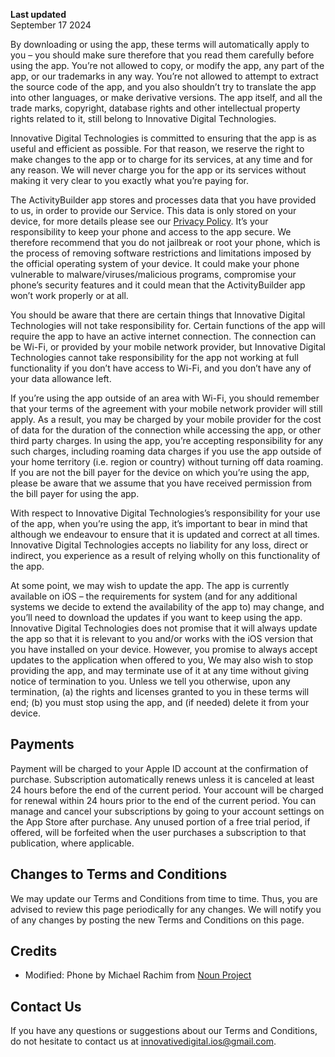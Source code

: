 **Last updated**  
September 17 2024

By downloading or using the app, these terms will automatically apply to you – you should make sure therefore that you read them carefully before using the app. You’re not allowed to copy, or modify the app, any part of the app, or our trademarks in any way. You’re not allowed to attempt to extract the source code of the app, and you also shouldn’t try to translate the app into other languages, or make derivative versions. The app itself, and all the trade marks, copyright, database rights and other intellectual property rights related to it, still belong to Innovative Digital Technologies.

Innovative Digital Technologies is committed to ensuring that the app is as useful and efficient as possible. For that reason, we reserve the right to make changes to the app or to charge for its services, at any time and for any reason. We will never charge you for the app or its services without making it very clear to you exactly what you’re paying for.

The ActivityBuilder app stores and processes data that you have provided to us, in order to provide our Service. This data is only stored on your device, for more details please see our [Privacy Policy](https://innovativedigitaltechnologies.software/ActivityBuilder/privacypolicy/). It’s your responsibility to keep your phone and access to the app secure. We therefore recommend that you do not jailbreak or root your phone, which is the process of removing software restrictions and limitations imposed by the official operating system of your device. It could make your phone vulnerable to malware/viruses/malicious programs, compromise your phone’s security features and it could mean that the ActivityBuilder app won’t work properly or at all.

You should be aware that there are certain things that Innovative Digital Technologies will not take responsibility for. Certain functions of the app will require the app to have an active internet connection. The connection can be Wi-Fi, or provided by your mobile network provider, but Innovative Digital Technologies cannot take responsibility for the app not working at full functionality if you don’t have access to Wi-Fi, and you don’t have any of your data allowance left.

If you’re using the app outside of an area with Wi-Fi, you should remember that your terms of the agreement with your mobile network provider will still apply. As a result, you may be charged by your mobile provider for the cost of data for the duration of the connection while accessing the app, or other third party charges. In using the app, you’re accepting responsibility for any such charges, including roaming data charges if you use the app outside of your home territory (i.e. region or country) without turning off data roaming. If you are not the bill payer for the device on which you’re using the app, please be aware that we assume that you have received permission from the bill payer for using the app.

With respect to Innovative Digital Technologies’s responsibility for your use of the app, when you’re using the app, it’s important to bear in mind that although we endeavour to ensure that it is updated and correct at all times. Innovative Digital Technologies accepts no liability for any loss, direct or indirect, you experience as a result of relying wholly on this functionality of the app.

At some point, we may wish to update the app. The app is currently available on iOS – the requirements for system (and for any additional systems we decide to extend the availability of the app to) may change, and you’ll need to download the updates if you want to keep using the app. Innovative Digital Technologies does not promise that it will always update the app so that it is relevant to you and/or works with the iOS version that you have installed on your device. However, you promise to always accept updates to the application when offered to you, We may also wish to stop providing the app, and may terminate use of it at any time without giving notice of termination to you. Unless we tell you otherwise, upon any termination, (a) the rights and licenses granted to you in these terms will end; (b) you must stop using the app, and (if needed) delete it from your device.

## Payments

Payment will be charged to your Apple ID account at the confirmation of purchase. Subscription automatically renews unless it is canceled at least 24 hours before the end of the current period. Your account will be charged for renewal within 24 hours prior to the end of the current period. You can manage and cancel your subscriptions by going to your account settings on the App Store after purchase. Any unused portion of a free trial period, if offered, will be forfeited when the user purchases a subscription to that publication, where applicable.

## Changes to Terms and Conditions

We may update our Terms and Conditions from time to time. Thus, you are advised to review this page periodically for any changes. We will notify you of any changes by posting the new Terms and Conditions on this page.

## Credits

- Modified: Phone by Michael Rachim from [Noun Project](https://thenounproject.com/browse/icons/term/phone/)

## Contact Us

If you have any questions or suggestions about our Terms and Conditions, do not hesitate to contact us at [innovativedigital.ios@gmail.com](mailto:innovativedigital.ios@gmail.com).
